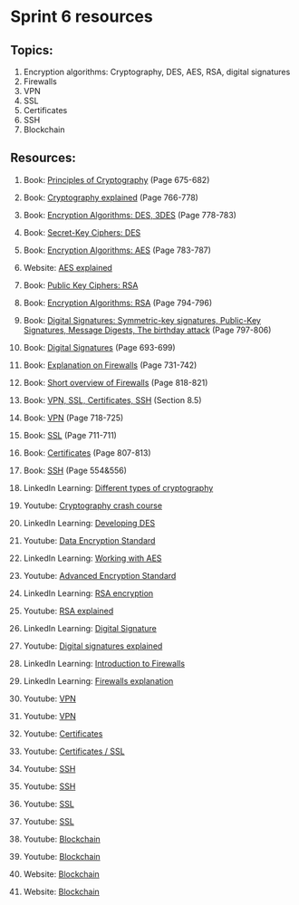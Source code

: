 # Sprint 6 resources

## Topics:

1. Encryption algorithms: Cryptography, DES, AES, RSA, digital signatures
2. Firewalls
3. VPN
4. SSL
5. Certificates
6. SSH
7. Blockchain

## Resources:

1. Book: [Principles of Cryptography](https://tinyurl.com/75udyaj9) (Page 675-682)

2. Book: [Cryptography explained](http://index-of.es/Varios-2/Computer%20Networks%205th%20Edition.pdf#page=790) (Page 766-778)

3. Book: [Encryption Algorithms: DES, 3DES](http://index-of.es/Varios-2/Computer%20Networks%205th%20Edition.pdf#page=802) (Page 778-783)

4. Book: [Secret-Key Ciphers: DES](https://book.systemsapproach.org/security/crypto.html?highlight=rsa#secret-key-ciphers)

5. Book: [Encryption Algorithms: AES](http://index-of.es/Varios-2/Computer%20Networks%205th%20Edition.pdf#page=807) (Page 783-787)

6. Website: [AES explained](https://searchsecurity.techtarget.com/definition/Advanced-Encryption-Standard)

7. Book: [Public Key Ciphers: RSA](https://book.systemsapproach.org/security/crypto.html?highlight=rsa#public-key-ciphers)

8. Book: [Encryption Algorithms: RSA](http://index-of.es/Varios-2/Computer%20Networks%205th%20Edition.pdf#page=818) (Page 794-796)

9. Book: [Digital Signatures: Symmetric-key signatures, Public-Key Signatures, Message Digests, The birthday attack](http://index-of.es/Varios-2/Computer%20Networks%205th%20Edition.pdf#page=821) (Page 797-806)

10. Book: [Digital Signatures](https://tinyurl.com/spp5h5h2) (Page 693-699)

11. Book: [Explanation on Firewalls](https://tinyurl.com/6kyndkms) (Page 731-742)

12. Book: [Short overview of Firewalls](http://index-of.es/Varios-2/Computer%20Networks%205th%20Edition.pdf#page=842) (Page 818-821)

13. Book: [VPN, SSL, Certificates, SSH](https://book.systemsapproach.org/security/systems.html?highlight=des) (Section 8.5)

15. Book: [VPN](https://eclass.teicrete.gr/modules/document/file.php/TP326/%CE%98%CE%B5%CF%89%CF%81%CE%AF%CE%B1%20(Lectures)/Computer_Networking_A_Top-Down_Approach.pdf#page=745) (Page 718-725)

16. Book: [SSL](https://eclass.teicrete.gr/modules/document/file.php/TP326/%CE%98%CE%B5%CF%89%CF%81%CE%AF%CE%B1%20(Lectures)/Computer_Networking_A_Top-Down_Approach.pdf#page=738) (Page 711-711)

17. Book: [Certificates](http://index-of.es/Varios-2/Computer%20Networks%205th%20Edition.pdf#page=831) (Page 807-813)

18. Book: [SSH](http://index-of.es/Varios-2/Computer%20Networks%205th%20Edition.pdf#page=578) (Page 554&556)

19. LinkedIn Learning: [Different types of cryptography](https://www.linkedin.com/learning/ethical-hacking-cryptography/different-types-of-cryptography?u=49112041)

20. Youtube: [Cryptography crash course](https://www.youtube.com/watch?v=jhXCTbFnK8o)

21. LinkedIn Learning: [Developing DES](https://www.linkedin.com/learning/learning-cryptography-and-network-security-2/developing-des?u=49112041)

22. Youtube: [Data Encryption Standard](https://www.youtube.com/watch?v=Y61qn_SQl40)

23. LinkedIn Learning: [Working with AES](https://www.linkedin.com/learning/learning-cryptography-and-network-security-2/work-with-aes?resume=false&u=49112041)

24. Youtube: [Advanced Encryption Standard](https://www.youtube.com/watch?v=X8whYEWoDSI)

25. LinkedIn Learning: [RSA encryption](https://www.linkedin.com/learning/cissp-cert-prep-3-security-architecture-and-engineering-2018/rivest-shamir-adleman-rsa?resume=false&u=49112041)

26. Youtube: [RSA explained](https://www.youtube.com/watch?v=wXB-V_Keiu8)

27. LinkedIn Learning: [Digital Signature](https://www.linkedin.com/learning/cissp-cert-prep-3-security-architecture-and-engineering-2018/digital-signatures?u=49112041)

28. Youtube: [Digital signatures explained](https://www.youtube.com/watch?v=s22eJ1eVLTU)

29. LinkedIn Learning: [Introduction to Firewalls](https://www.linkedin.com/learning/comptia-network-plus-n10-007-cert-prep-9-managing-the-network/introduction-to-firewalls?u=49112041)

30. LinkedIn Learning: [Firewalls explanation](https://www.linkedin.com/learning/comptia-network-plus-n10-007-cert-prep-9-managing-the-network/firewalls?u=49112041)

31. Youtube: [VPN](https://youtu.be/_wQTRMBAvzg)

32. Youtube: [VPN](https://www.youtube.com/watch?v=9JQtyQEpQV8)

33. Youtube: [Certificates](https://youtu.be/LRMBZhdFjDI)

34. Youtube: [Certificates / SSL](https://youtu.be/33VYnE7Bzpk)

35. Youtube: [SSH](https://youtu.be/v_cVEpESG3g)

36. Youtube: [SSH](https://youtu.be/ORcvSkgdA58)

37. Youtube: [SSL](https://youtu.be/rROgWTfA5qE)

38. Youtube: [SSL](https://youtu.be/iQsKdtjwtYI)

39. Youtube: [Blockchain](https://www.youtube.com/watch?v=SSo_EIwHSd4)

40. Youtube: [Blockchain](https://www.youtube.com/watch?v=QphJEO9ZX6s)

41. Website: [Blockchain](https://www.ibm.com/blogs/blockchain/2017/12/blockchain-security-what-keeps-your-transaction-data-safe/)

42. Website: [Blockchain](hhttps://blockgeeks.com/guides/what-is-blockchain-technology/)

